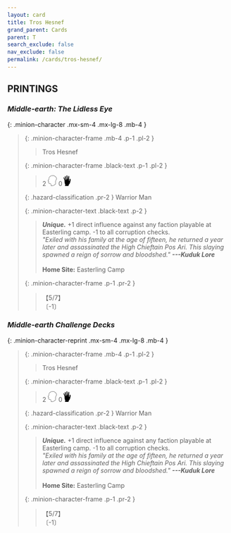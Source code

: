 ```yaml
---
layout: card
title: Tros Hesnef
grand_parent: Cards
parent: T
search_exclude: false
nav_exclude: false
permalink: /cards/tros-hesnef/
---
```


## PRINTINGS


### _Middle-earth: The Lidless Eye_

{: .minion-character .mx-sm-4 .mx-lg-8 .mb-4 }
> {: .minion-character-frame .mb-4 .p-1 .pl-2 }
> > <div class="hazard-mp"></div>
> > <div class="card-name">Tros Hesnef</div>
>
> {: .minion-character-frame .black-text .p-1 .pl-2 }
> > 2 ![](/assets/images/mind.svg) 0![](/assets/images/di.svg)
>
> {: .hazard-classification .pr-2 }
> Warrior Man
>
> {: .minion-character-text .black-text .p-2 }
> > _**Unique.**_ +1 direct influence against any faction playable at Easterling camp. -1 to all corruption checks. <br>_"Exiled with his family at the age of fifteen, he returned a year later and assassinated the High Chieftain Pos Ari. This slaying spawned a reign of sorrow and bloodshed."_ ***---&NoBreak;Kuduk Lore***  <br><br>**Home Site:** Easterling Camp 
>
> {: .minion-character-frame .p-1 .pr-2 }
> > <div class="card-shield">【5/7】</div>
> > <div class="card-corruption-white">〔-1〕</div>

### _Middle-earth Challenge Decks_

{: .minion-character-reprint .mx-sm-4 .mx-lg-8 .mb-4 }
> {: .minion-character-frame .mb-4 .p-1 .pl-2 }
> > <div class="hazard-mp"></div>
> > <div class="card-name">Tros Hesnef</div>
>
> {: .minion-character-frame .black-text .p-1 .pl-2 }
> > 2 ![](/assets/images/mind.svg) 0![](/assets/images/di.svg)
>
> {: .hazard-classification .pr-2 }
> Warrior Man
>
> {: .minion-character-text .black-text .p-2 }
> > _**Unique.**_ +1 direct influence against any faction playable at Easterling camp. -1 to all corruption checks. <br>_"Exiled with his family at the age of fifteen, he returned a year later and assassinated the High Chieftain Pos Ari. This slaying spawned a reign of sorrow and bloodshed."_ ***---&NoBreak;Kuduk Lore***  <br><br>**Home Site:** Easterling Camp 
>
> {: .minion-character-frame .p-1 .pr-2 }
> > <div class="card-shield">【5/7】</div>
> > <div class="card-corruption-white">〔-1〕</div>
